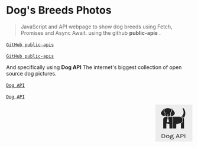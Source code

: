 # Dog's Breeds Photos

> JavaScript and API webpage to show dog breeds using Fetch, Promises and Async Await.
> using the github **public-apis** .

[`GitHub public-apis`](https://github.com/public-apis/public-apis/?target=_blank)

<a href="https://github.com/public-apis/public-apis/" target="_blank " rel="noopener">`GitHub public-apis`</a>

And specifically using **Dog API** The internet's biggest collection of open source dog pictures.

[`Dog API`](https://dog.ceo/dog-api/?target=_blank)

<a href="https://dog.ceo/dog-api/" target="\_blank" rel="noopener">`Dog API`</a>

<p align="right">
<img src="./res/dogapi.png" width="100" height="100"/>
</p>

<!-- # Please visit the website and try! -->

